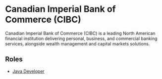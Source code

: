 # Canadian Imperial Bank of Commerce (CIBC)

Canadian Imperial Bank of Commerce (CIBC) is a leading North American financial institution delivering personal, business, and commercial banking services, alongside wealth management and capital markets solutions.

## Roles

- [Java Developer](../roles/2025_03_CIBC_JAVA_DEVELOPER.md)